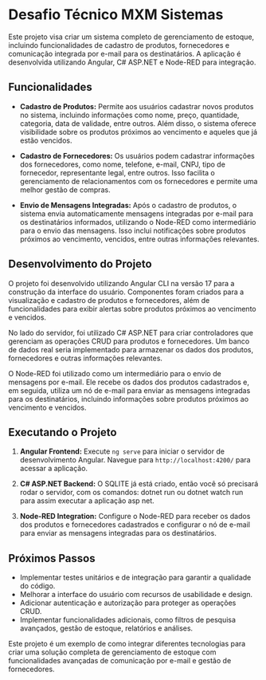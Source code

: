 # Desafio Técnico MXM Sistemas

Este projeto visa criar um sistema completo de gerenciamento de estoque, incluindo funcionalidades de cadastro de produtos, fornecedores e comunicação integrada por e-mail para os destinatários. A aplicação é desenvolvida utilizando Angular, C# ASP.NET e Node-RED para integração.

## Funcionalidades

- **Cadastro de Produtos:** Permite aos usuários cadastrar novos produtos no sistema, incluindo informações como nome, preço, quantidade, categoria, data de validade, entre outros. Além disso, o sistema oferece visibilidade sobre os produtos próximos ao vencimento e aqueles que já estão vencidos.
  
- **Cadastro de Fornecedores:** Os usuários podem cadastrar informações dos fornecedores, como nome, telefone, e-mail, CNPJ, tipo de fornecedor, representante legal, entre outros. Isso facilita o gerenciamento de relacionamentos com os fornecedores e permite uma melhor gestão de compras.
  
- **Envio de Mensagens Integradas:** Após o cadastro de produtos, o sistema envia automaticamente mensagens integradas por e-mail para os destinatários informados, utilizando o Node-RED como intermediário para o envio das mensagens. Isso inclui notificações sobre produtos próximos ao vencimento, vencidos, entre outras informações relevantes.

## Desenvolvimento do Projeto

O projeto foi desenvolvido utilizando Angular CLI na versão 17 para a construção da interface do usuário. Componentes foram criados para a visualização e cadastro de produtos e fornecedores, além de funcionalidades para exibir alertas sobre produtos próximos ao vencimento e vencidos.

No lado do servidor, foi utilizado C# ASP.NET para criar controladores que gerenciam as operações CRUD para produtos e fornecedores. Um banco de dados real seria implementado para armazenar os dados dos produtos, fornecedores e outras informações relevantes.

O Node-RED foi utilizado como um intermediário para o envio de mensagens por e-mail. Ele recebe os dados dos produtos cadastrados e, em seguida, utiliza um nó de e-mail para enviar as mensagens integradas para os destinatários, incluindo informações sobre produtos próximos ao vencimento e vencidos.

## Executando o Projeto

1. **Angular Frontend:** Execute `ng serve` para iniciar o servidor de desenvolvimento Angular. Navegue para `http://localhost:4200/` para acessar a aplicação.

2. **C# ASP.NET Backend:** O SQLITE já está criado, então você só precisará rodar o servidor, com os comandos: dotnet run ou dotnet watch run para assim executar a aplicação asp net.

3. **Node-RED Integration:** Configure o Node-RED para receber os dados dos produtos e fornecedores cadastrados e configurar o nó de e-mail para enviar as mensagens integradas para os destinatários.

## Próximos Passos

- Implementar testes unitários e de integração para garantir a qualidade do código.
- Melhorar a interface do usuário com recursos de usabilidade e design.
- Adicionar autenticação e autorização para proteger as operações CRUD.
- Implementar funcionalidades adicionais, como filtros de pesquisa avançados, gestão de estoque, relatórios e análises.

Este projeto é um exemplo de como integrar diferentes tecnologias para criar uma solução completa de gerenciamento de estoque com funcionalidades avançadas de comunicação por e-mail e gestão de fornecedores.
